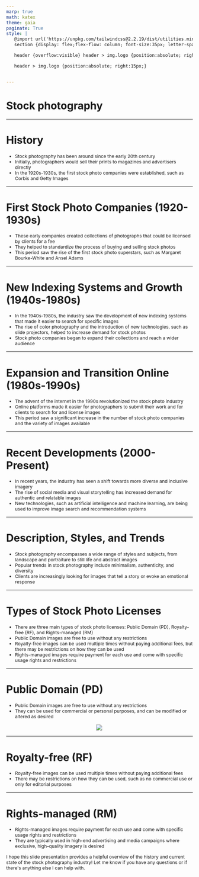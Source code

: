 ```yaml
---
marp: true
math: katex
theme: gaia
paginate: True
style: |
   @import url('https://unpkg.com/tailwindcss@2.2.19/dist/utilities.min.css');
   section {display: flex;flex-flow: column; font-size:35px; letter-spacing:1.4px;}

   header {overflow:visible} header > img.logo {position:absolute; right:15px;}

   header > img.logo {position:absolute; right:15px;}


---
```

<!-- backgroundColor: white -->
<!-- _class: lead -->

 # Stock photography

---
<style scoped>p,li {font-size:0.88em}</style>

 # **History**
- Stock photography has been around since the early 20th century
- Initially, photographers would sell their prints to magazines and advertisers directly
- In the 1920s-1930s, the first stock photo companies were established, such as Corbis and Getty Images


---
<style scoped>p,li {font-size:0.88em}</style>

 # First Stock Photo Companies (1920-1930s)
- These early companies created collections of photographs that could be licensed by clients for a fee
- They helped to standardize the process of buying and selling stock photos
- This period saw the rise of the first stock photo superstars, such as Margaret Bourke-White and Ansel Adams


---
<style scoped>p,li {font-size:0.88em}</style>

 # New Indexing Systems and Growth (1940s-1980s)

- In the 1940s-1980s, the industry saw the development of new indexing systems that made it easier to search for specific images
- The rise of color photography and the introduction of new technologies, such as slide projectors, helped to increase demand for stock photos
- Stock photo companies began to expand their collections and reach a wider audience

---
<style scoped>p,li {font-size:0.88em}</style>

 # Expansion and Transition Online (1980s-1990s)
- The advent of the internet in the 1990s revolutionized the stock photo industry
- Online platforms made it easier for photographers to submit their work and for clients to search for and license images
- This period saw a significant increase in the number of stock photo companies and the variety of images available


---
<style scoped>p,li {font-size:0.88em}</style>

 # Recent Developments (2000-Present)
- In recent years, the industry has seen a shift towards more diverse and inclusive imagery
- The rise of social media and visual storytelling has increased demand for authentic and relatable images
- New technologies, such as artificial intelligence and machine learning, are being used to improve image search and recommendation systems


---
<style scoped>p,li {font-size:0.88em}</style>

 # Description, Styles, and Trends
- Stock photography encompasses a wide range of styles and subjects, from landscape and portraiture to still life and abstract images
- Popular trends in stock photography include minimalism, authenticity, and diversity
- Clients are increasingly looking for images that tell a story or evoke an emotional response


---
<style scoped>p,li {font-size:0.84em}</style>

 # Types of Stock Photo Licenses
- There are three main types of stock photo licenses: Public Domain (PD), Royalty-free (RF), and Rights-managed (RM)
- Public Domain images are free to use without any restrictions
- Royalty-free images can be used multiple times without paying additional fees, but there may be restrictions on how they can be used
- Rights-managed images require payment for each use and come with specific usage rights and restrictions


---
<style scoped>p,li {font-size:0.88em}</style>

 # Public Domain (PD)
- Public Domain images are free to use without any restrictions
- They can be used for commercial or personal purposes, and can be modified or altered as desired
<div style="display: flex; flex: 1 1 auto; flex-flow: row; min-height: 0"><div style="display: flex; flex: 1 1 auto; justify-content: center;min-height:0;min-width:0; margin-bottom:0.1em;;margin-right:0.15em">
<img style='object-fit: contain; max-height:100%; max-width:100%; background-color: rgba(0,0,0,0);' src='https://upload.wikimedia.org/wikipedia/commons/thumb/3/3b/Downtown_Chicago_Marina_City_CornCob_Sky_Scrapers.jpg/220px-Downtown_Chicago_Marina_City_CornCob_Sky_Scrapers.jpg'/>
</div>
</div>


---
<style scoped>p,li {font-size:0.92em}</style>

 # Royalty-free (RF)

- Royalty-free images can be used multiple times without paying additional fees
- There may be restrictions on how they can be used, such as no commercial use or only for editorial purposes

---
<style scoped>p,li {font-size:0.88em}</style>

 # Rights-managed (RM)

- Rights-managed images require payment for each use and come with specific usage rights and restrictions
- They are typically used in high-end advertising and media campaigns where exclusive, high-quality imagery is desired

I hope this slide presentation provides a helpful overview of the history and current state of the stock photography industry! Let me know if you have any questions or if there's anything else I can help with.
